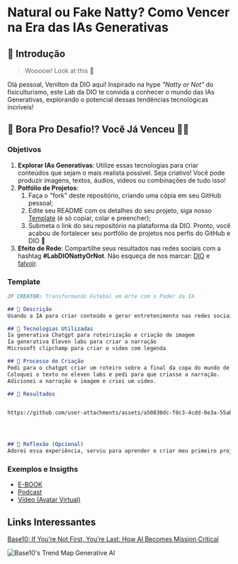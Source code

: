 # Natural ou Fake Natty? Como Vencer na Era das IAs Generativas

## 🚀 Introdução

> Woooow! Look at this 👀

Olá pessoal, Venilton da DIO aqui! Inspirado na hype _"Natty or Not"_ do fisiculturismo, este Lab da DIO te convida a conhecer o mundo das IAs Generativas, explorando o potencial dessas tendências tecnológicas incríveis!

## 🎯 Bora Pro Desafio!? Você Já Venceu 💪🤓

### Objetivos

1. **Explorar IAs Generativas**: Utilize essas tecnologias para criar conteúdos que sejam o mais realista possível. Seja criativo! Você pode produzir imagens, textos, áudios, vídeos ou combinações de tudo isso!
1. **Potfólio de Projetos**:
    1. Faça o "fork" deste repositório, criando uma cópia em seu GitHub pessoal;
    2. Edite seu README com os detalhes do seu projeto, siga nosso [Template](#template) (é só copiar, colar e preencher);
    3. Submeta o link do seu repositório na plataforma da DIO. Pronto, você acabou de fortalecer seu portfólio de projetos nos perfis do GitHub e DIO 🚀
1. **Efeito de Rede**: Compartilhe seus resultados nas redes sociais com a hashtag **#LabDIONattyOrNot**. Não esqueça de nos marcar: [DIO](https://www.linkedin.com/school/dio-makethechange) e [falvojr](https://www.linkedin.com/in/falvojr).

### Template

```markdown
JF CREATOR: Transformando Futebol em Arte com o Poder da IA

## 📒 Descrição
Usando a IA para criar conteúdo e gerar entretenimento nas redes sociais para os amantes de futebol. 

## 🤖 Tecnologias Utilizadas
Ia generativa Chatgpt para roteirização e criação de imagem
Ia generativa Eleven labs para criar a narração
Microsoft clipchamp para criar o video com legenda

## 🧐 Processo de Criação
Pedi para o chatgpt criar um roteiro sobre a final da copa do mundo de 1958 da seleção Brasileira, através desse roteiro pedi para que ele escrevesse uma narração do gol do Pelé e criasse uma imagem dos jogadores levantando o Pelé.
Coloquei o texto no eleven labs e pedi para que criasse a narração.
Adicionei a narração e imagem e criei um video.

## 🚀 Resultados


https://github.com/user-attachments/assets/a50830dc-f0c3-4cdd-8e3a-55ab1db513d8




## 💭 Reflexão (Opcional)
Adorei essa experiência, serviu para aprender e criar meu primeiro projeto através de ia, quero continuar estudando e aprendendo para aperfeiçoar minhas artes.
```

### Exemplos e Insigths

- [E-BOOK](/exemplos/E-BOOK.md)
- [Podcast](/exemplos/PODCAST.md)
- [Vídeo (Avatar Virtual)](/exemplos/VIDEO.md)

## Links Interessantes

[Base10: If You’re Not First, You’re Last: How AI Becomes Mission Critical](https://base10.vc/post/generative-ai-mission-critical/)

![Base10's Trend Map Generative AI](https://github.com/digitalinnovationone/lab-natty-or-not/assets/730492/f4df26e8-f8f7-4419-8252-c69d73ea930c)

